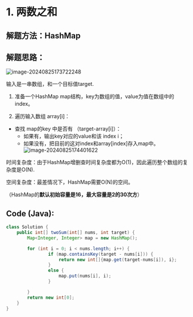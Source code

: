 # 1. 两数之和

## 解题方法：HashMap

## 解题思路：

![image-20240825173722248](C:\Users\msjoy\AppData\Roaming\Typora\typora-user-images\image-20240825173722248.png)

输入是一串数组，和一个目标值target.

1. 准备一个HashMap map结构，key为数组的值，value为值在数组中的index。

2. 遍历输入数组 array[i]：

 - 查找 map的key 中是否有 （target-array[i]）：
   - 如果有，输出key对应的value和该 index i；
   - 如果没有，把目前的这对index和array[index]存入map中。![image-20240825174401622](C:\Users\msjoy\AppData\Roaming\Typora\typora-user-images\image-20240825174401622.png)

时间复杂度：由于HashMap增删查时间复杂度都为O(1)，因此遍历整个数组的复杂度是O(N).

空间复杂度：最差情况下，HashMap需要O(N)的空间。



（HashMap的**默认初始容量是16，最大容量是2的30次方**）



## Code (Java):

```java
class Solution {
    public int[] twoSum(int[] nums, int target) {
        Map<Integer, Integer> map = new HashMap();

        for (int i = 0; i < nums.length; i++) {
                if (map.containsKey(target - nums[i])) {
                    return new int[]{map.get(target-nums[i]), i};
                }
                else {
                    map.put(nums[i], i);
                }

        }
        return new int[0];
    }
}
```

